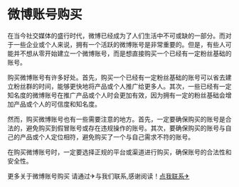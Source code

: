 # 微博账号购买

在当今社交媒体的盛行时代，微博已经成为了人们生活中不可或缺的一部分。而对于一些企业或个人来说，拥有一个活跃的微博账号是非常重要的。但是，有些人可能并不想从零开始建立一个微博账号，而是想直接购买一个已经有一定粉丝基础的账号。

购买微博账号有许多好处。首先，购买一个已经有一定粉丝基础的账号可以省去建立粉丝群的时间，能够更快地将产品或个人推广给更多人。其次，一些已经有一定知名度的微博账号在推广产品或个人时会更加有效，因为拥有一定的粉丝基础会增加产品或个人的可信度和知名度。

然而，购买微博账号也有一些需要注意的地方。首先，一定要确保购买的账号是合法的，避免购买到假冒账号或存在违规操作的账号。其次，要确保购买的账号与自己的产品或个人定位相符，避免购买了一个与自己需求不符的账号。

在购买微博账号时，一定要选择正规的平台或渠道进行购买，确保账号的合法性和安全性。

更多关于微博账号购买 请通过✈与我们联系,感谢阅读！[点我联系✈](https://plus.G208.com)